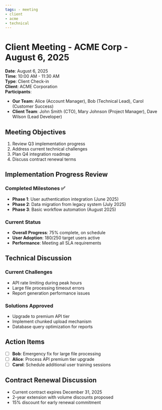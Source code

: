 ```yaml
---
tags: - meeting
- client
- acme
- technical
---
```

# Client Meeting - ACME Corp - August 6, 2025

**Date**: August 6, 2025  
**Time**: 10:00 AM - 11:30 AM  
**Type**: Client Check-in  
**Client**: ACME Corporation  
**Participants**: 
- **Our Team**: Alice (Account Manager), Bob (Technical Lead), Carol (Customer Success)
- **Client Team**: John Smith (CTO), Mary Johnson (Project Manager), Dave Wilson (Lead Developer)

## Meeting Objectives
1. Review Q3 implementation progress
2. Address current technical challenges
3. Plan Q4 integration roadmap
4. Discuss contract renewal terms

## Implementation Progress Review

### Completed Milestones ✅
- **Phase 1**: User authentication integration (June 2025)
- **Phase 2**: Data migration from legacy system (July 2025)
- **Phase 3**: Basic workflow automation (August 2025)

### Current Status
- **Overall Progress**: 75% complete, on schedule
- **User Adoption**: 180/250 target users active
- **Performance**: Meeting all SLA requirements

## Technical Discussion

### Current Challenges
- API rate limiting during peak hours
- Large file processing timeout errors
- Report generation performance issues

### Solutions Approved
- Upgrade to premium API tier
- Implement chunked upload mechanism
- Database query optimization for reports

## Action Items
- [ ] **Bob**: Emergency fix for large file processing
- [ ] **Alice**: Process API premium tier upgrade
- [ ] **Carol**: Schedule additional user training sessions

## Contract Renewal Discussion
- Current contract expires December 31, 2025
- 2-year extension with volume discounts proposed
- 15% discount for early renewal commitment
